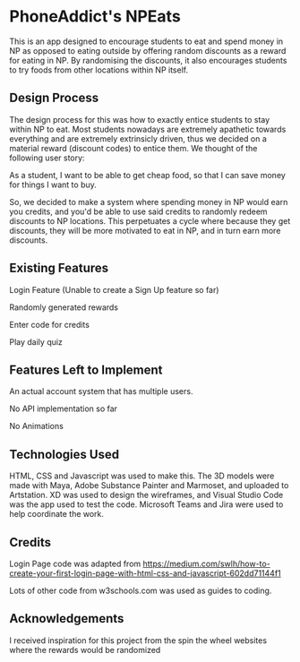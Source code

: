 # PhoneAddict's NPEats

This is an app designed to encourage students to eat and spend money in NP as opposed to eating outside by offering random discounts as a reward for eating in NP. By randomising the discounts, it also encourages students to try foods from other locations within NP itself.

## Design Process

The design process for this was how to exactly entice students to stay within NP to eat. Most students nowadays are extremely apathetic towards everything and are extremely extrinsicly driven, thus we decided on a material reward (discount codes) to entice them. We thought of the following user story:

As a student, I want to be able to get cheap food, so that I can save money for things I want to buy.

So, we decided to make a system where spending money in NP would earn you credits, and you'd be able to use said credits to randomly redeem discounts to NP locations. This perpetuates a cycle where because they get discounts, they will be more motivated to eat in NP, and in turn earn more discounts.

## Existing Features

Login Feature (Unable to create a Sign Up feature so far)

Randomly generated rewards

Enter code for credits

Play daily quiz

## Features Left to Implement

An actual account system that has multiple users.

No API implementation so far

No Animations


## Technologies Used

HTML, CSS and Javascript was used to make this. The 3D models were made with Maya, Adobe Substance Painter and Marmoset, and uploaded to Artstation. XD was used to design the wireframes, and Visual Studio Code was the app used to test the code. Microsoft Teams and Jira were used to help coordinate the work.


## Credits

Login Page code was adapted from https://medium.com/swlh/how-to-create-your-first-login-page-with-html-css-and-javascript-602dd71144f1

Lots of other code from w3schools.com was used as guides to coding.

## Acknowledgements

I received inspiration for this project from the spin the wheel websites where the rewards would be randomized
